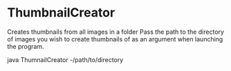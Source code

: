 # ThumbnailCreator
Creates thumbnails from all images in a folder
Pass the path to the directory of images you wish to create thumbnails of as an argument when launching the program.

java ThumnailCreator -/path/to/directory
